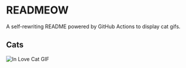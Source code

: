 # READMEOW

A self-rewriting README powered by GitHub Actions to display cat gifs.

## Cats

![In Love Cat GIF](https://media1.giphy.com/media/v1.Y2lkPTlhY2QwMmRhdWh4NzhqeTJveWpqOGsyZHoxZHExNXhwcnozcWlxeXNhMTc0eTdlOSZlcD12MV9naWZzX3NlYXJjaCZjdD1n/MDJ9IbxxvDUQM/200.gif)
